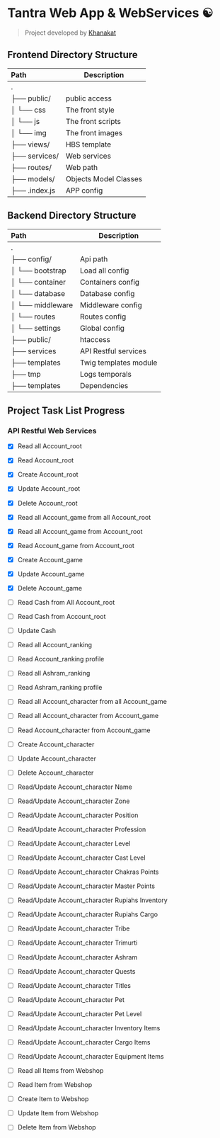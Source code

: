 # Tantra Web App & WebServices :yin_yang:
> Project developed by [Khanakat](https://www.github.com/khanakat)   

## Frontend Directory Structure
| Path | Description |
| :--- | --- |
| . | |
| ├── public/ | public access |
| │   └── css | The front style |
| │   └── js | The front scripts |
| │   └── img | The front images |
| ├── views/  | HBS template |
| ├── services/  | Web services |
| ├── routes/  | Web path |
| ├── models/ | Objects Model Classes |
| ├── .index.js  | APP config |

## Backend Directory Structure
| Path | Description |
| :--- | --- |
| . | |
| ├── config/  | Api path |
| │   └── bootstrap | Load all config |
| │   └── container | Containers config |
| │   └── database | Database config |
| │   └── middleware | Middleware config |
| │   └── routes | Routes config |
| │   └── settings | Global config |
| ├── public/ | htaccess |
| ├── services  | API Restful services |
| ├── templates  | Twig templates module |
| ├── tmp  | Logs temporals |
| ├── templates  | Dependencies |

## Project Task List Progress
### API Restful Web Services
- [x] Read all Account_root
- [x] Read Account_root
- [x] Create Account_root
- [x] Update Account_root
- [x] Delete Account_root  

- [x] Read all Account_game from all Account_root
- [x] Read all Account_game from Account_root
- [x] Read Account_game from Account_root
- [x] Create Account_game
- [x] Update Account_game
- [x] Delete Account_game  

- [ ] Read Cash from All Account_root
- [ ] Read Cash from Account_root
- [ ] Update Cash  

- [ ] Read all Account_ranking
- [ ] Read Account_ranking profile
- [ ] Read all Ashram_ranking
- [ ] Read Ashram_ranking profile  

- [ ] Read all Account_character from all Account_game
- [ ] Read all Account_character from Account_game
- [ ] Read Account_character from Account_game
- [ ] Create Account_character
- [ ] Update Account_character
- [ ] Delete Account_character
- [ ] Read/Update Account_character Name
- [ ] Read/Update Account_character Zone
- [ ] Read/Update Account_character Position
- [ ] Read/Update Account_character Profession
- [ ] Read/Update Account_character Level
- [ ] Read/Update Account_character Cast Level
- [ ] Read/Update Account_character Chakras Points
- [ ] Read/Update Account_character Master Points
- [ ] Read/Update Account_character Rupiahs Inventory
- [ ] Read/Update Account_character Rupiahs Cargo
- [ ] Read/Update Account_character Tribe
- [ ] Read/Update Account_character Trimurti
- [ ] Read/Update Account_character Ashram
- [ ] Read/Update Account_character Quests
- [ ] Read/Update Account_character Titles
- [ ] Read/Update Account_character Pet
- [ ] Read/Update Account_character Pet Level
- [ ] Read/Update Account_character Inventory Items
- [ ] Read/Update Account_character Cargo Items
- [ ] Read/Update Account_character Equipment Items  

- [ ] Read all Items from Webshop
- [ ] Read Item from Webshop
- [ ] Create Item to Webshop
- [ ] Update Item from Webshop
- [ ] Delete Item from Webshop  